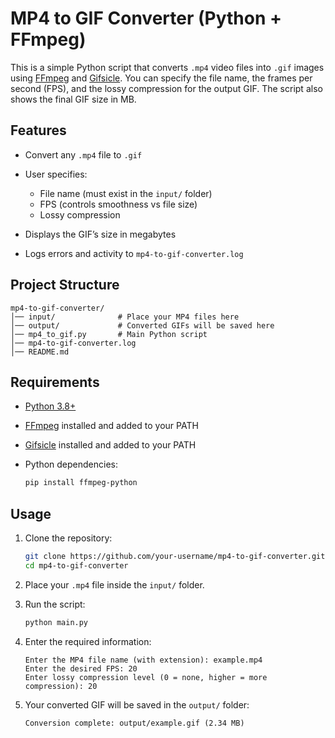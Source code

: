 # MP4 to GIF Converter (Python + FFmpeg)

This is a simple Python script that converts `.mp4` video files into `.gif` images using [FFmpeg](https://ffmpeg.org/) and [Gifsicle](https://github.com/kohler/gifsicle).
You can specify the file name, the frames per second (FPS), and the lossy compression for the output GIF. The script also shows the final GIF size in MB.

## Features

* Convert any `.mp4` file to `.gif`
* User specifies:

  * File name (must exist in the `input/` folder)
  * FPS (controls smoothness vs file size)
  * Lossy compression
* Displays the GIF’s size in megabytes
* Logs errors and activity to `mp4-to-gif-converter.log`

## Project Structure

```
mp4-to-gif-converter/
│── input/              # Place your MP4 files here
│── output/             # Converted GIFs will be saved here
│── mp4_to_gif.py       # Main Python script
│── mp4-to-gif-converter.log
│── README.md
```

## Requirements

* [Python 3.8+](https://www.python.org/)
* [FFmpeg](https://ffmpeg.org/download.html) installed and added to your PATH
* [Gifsicle](https://github.com/kohler/gifsicle) installed and added to your PATH
* Python dependencies:

  ```bash
  pip install ffmpeg-python
  ```

## Usage

1. Clone the repository:

   ```bash
   git clone https://github.com/your-username/mp4-to-gif-converter.git
   cd mp4-to-gif-converter
   ```

2. Place your `.mp4` file inside the `input/` folder.

3. Run the script:

   ```bash
   python main.py
   ```

4. Enter the required information:

   ```
   Enter the MP4 file name (with extension): example.mp4
   Enter the desired FPS: 20
   Enter lossy compression level (0 = none, higher = more compression): 20
   ```

5. Your converted GIF will be saved in the `output/` folder:

   ```
   Conversion complete: output/example.gif (2.34 MB)
   ```
